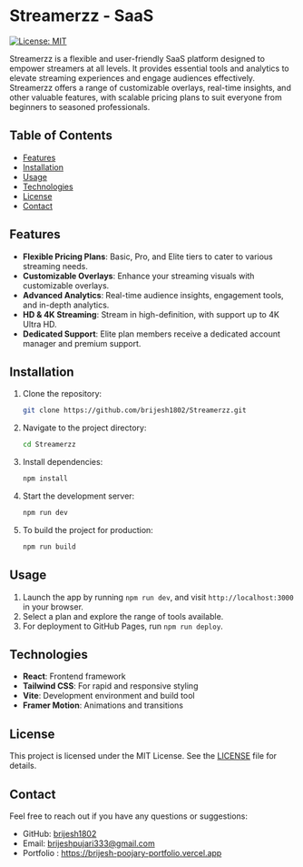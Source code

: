 # Streamerzz - SaaS

[![License: MIT](https://img.shields.io/badge/License-MIT-blue.svg)](LICENSE)

Streamerzz is a flexible and user-friendly SaaS platform designed to empower streamers at all levels. It provides essential tools and analytics to elevate streaming experiences and engage audiences effectively. Streamerzz offers a range of customizable overlays, real-time insights, and other valuable features, with scalable pricing plans to suit everyone from beginners to seasoned professionals.

## Table of Contents

- [Features](#features)
- [Installation](#installation)
- [Usage](#usage)
- [Technologies](#technologies)
- [License](#license)
- [Contact](#contact)

## Features

- **Flexible Pricing Plans**: Basic, Pro, and Elite tiers to cater to various streaming needs.
- **Customizable Overlays**: Enhance your streaming visuals with customizable overlays.
- **Advanced Analytics**: Real-time audience insights, engagement tools, and in-depth analytics.
- **HD & 4K Streaming**: Stream in high-definition, with support up to 4K Ultra HD.
- **Dedicated Support**: Elite plan members receive a dedicated account manager and premium support.

## Installation

1. Clone the repository:

   ```bash
   git clone https://github.com/brijesh1802/Streamerzz.git
   ```

2. Navigate to the project directory:

   ```bash
   cd Streamerzz
   ```

3. Install dependencies:

   ```bash
   npm install
   ```

4. Start the development server:

   ```bash
   npm run dev
   ```

5. To build the project for production:

   ```bash
   npm run build
   ```

## Usage

1. Launch the app by running `npm run dev`, and visit `http://localhost:3000` in your browser.
2. Select a plan and explore the range of tools available.
3. For deployment to GitHub Pages, run `npm run deploy`.

## Technologies

- **React**: Frontend framework
- **Tailwind CSS**: For rapid and responsive styling
- **Vite**: Development environment and build tool
- **Framer Motion**: Animations and transitions

## License

This project is licensed under the MIT License. See the [LICENSE](LICENSE) file for details.

## Contact

Feel free to reach out if you have any questions or suggestions:

- GitHub: [brijesh1802](https://github.com/brijesh1802)
- Email: brijeshpujari333@gmail.com
- Portfolio : https://brijesh-poojary-portfolio.vercel.app
